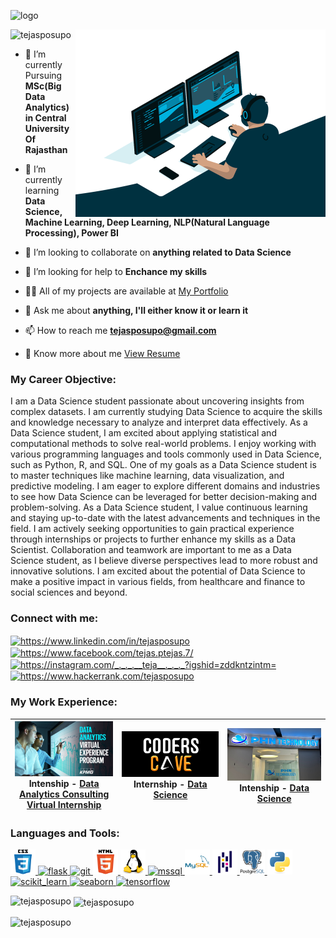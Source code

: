 ![logo](https://github.com/TejasPosupo/TejasPosupo/blob/main/intro.gif)

<img align="right" alt="coding" width="400" src="https://github.com/TejasPosupo/TejasPosupo/blob/main/5387dc7e035b3efe9d94516044de66a4.gif">

<p align="left"> <img src="https://komarev.com/ghpvc/?username=tejasposupo&label=Profile%20views&color=0e75b6&style=flat" alt="tejasposupo" /> </p>

- 🔭 I’m currently Pursuing **MSc(Big Data Analytics) in Central University Of Rajasthan**

- 🌱 I’m currently learning **Data Science, Machine Learning, Deep Learning, NLP(Natural Language Processing), Power BI**

- 👯 I’m looking to collaborate on **anything related to Data Science**

- 🤝 I’m looking for help to **Enchance my skills**

- 👨‍💻 All of my projects are available at [My Portfolio](https://tejasposupo.github.io/Tejas/)

- 💬 Ask me about **anything, I'll either know it or learn it**

- 📫 How to reach me **tejasposupo@gmail.com**

- 📄 Know more about me [View Resume](https://drive.google.com/file/d/1wpxyHcQ2ueCY_Tb4ctgoShtr9wwNl_7J/view?usp=sharing)

<h3 align="left">My Career Objective:</h3>
<p>I am a Data Science student passionate about uncovering insights from complex datasets. I am currently studying Data Science to acquire the skills and knowledge necessary to analyze and interpret data effectively. As a Data Science student, I am excited about applying statistical and computational methods to solve real-world problems. I enjoy working with various programming languages and tools commonly used in Data Science, such as Python, R, and SQL. One of my goals as a Data Science student is to master techniques like machine learning, data visualization, and predictive modeling. I am eager to explore different domains and industries to see how Data Science can be leveraged for better decision-making and problem-solving. As a Data Science student, I value continuous learning and staying up-to-date with the latest advancements and techniques in the field. I am actively seeking opportunities to gain practical experience through internships or projects to further enhance my skills as a Data Scientist. Collaboration and teamwork are important to me as a Data Science student, as I believe diverse perspectives lead to more robust and innovative solutions. I am excited about the potential of Data Science to make a positive impact in various fields, from healthcare and finance to social sciences and beyond.</P>

<h3 align="left">Connect with me:</h3>
<p align="left">
<a href="https://www.linkedin.com/in/tejasposupo" target="blank"><img align="center" src="https://raw.githubusercontent.com/rahuldkjain/github-profile-readme-generator/master/src/images/icons/Social/linked-in-alt.svg" alt="https://www.linkedin.com/in/tejasposupo" height="30" width="40" /></a>
<a href="https://www.facebook.com/tejas.ptejas.7/" target="blank"><img align="center" src="https://raw.githubusercontent.com/rahuldkjain/github-profile-readme-generator/master/src/images/icons/Social/facebook.svg" alt="https://www.facebook.com/tejas.ptejas.7/" height="30" width="40" /></a>
<a href="https://instagram.com/_._._.__teja__._._._?igshid=zddkntzintm=" target="blank"><img align="center" src="https://raw.githubusercontent.com/rahuldkjain/github-profile-readme-generator/master/src/images/icons/Social/instagram.svg" alt="https://instagram.com/_._._.__teja__._._._?igshid=zddkntzintm=" height="30" width="40" /></a>
<a href="https://www.hackerrank.com/tejasposupo" target="blank"><img align="center" src="https://raw.githubusercontent.com/rahuldkjain/github-profile-readme-generator/master/src/images/icons/Social/hackerrank.svg" alt="https://www.hackerrank.com/tejasposupo" height="30" width="40" /></a>
</p>

<h3 align="left">My Work Experience:</h3>

| <a href="https://github.com/TejasPosupo/KPMG_Virtual_Internship/blob/Tasks/m7W4GMqeT3bh9Nb2c_KPMG%20AU_f3jx9GyPLseAm7PCZ_1689491970096_completion_certificate_page-0001.jpg"><img src="https://github.com/TejasPosupo/KPMG_Virtual_Internship/blob/Tasks/Data.jpeg"></a> <br> Intenship - [Data Analytics Consulting Virtual Internship](https://github.com/TejasPosupo/KPMG_Virtual_Internship/blob/Tasks/m7W4GMqeT3bh9Nb2c_KPMG%20AU_f3jx9GyPLseAm7PCZ_1689491970096_completion_certificate_page-0001.jpg) | <a href="https://github.com/TejasPosupo/CodersCave_Data_Science_Internship"><img src="https://github.com/TejasPosupo/images/blob/main/coders.jpg" alt="4K Mountains Wallpaper"></a> <br> Internship - [Data Science](https://github.com/TejasPosupo/CodersCave_Data_Science_Internship) | <a href="https://github.com/TejasPosupo/PHN_Technology_Data_Science_Internship"><img src="https://github.com/TejasPosupo/images/blob/main/2022-11-16.jpg" alt="4K Mountains Wallpaper"></a> <br> Intenship - [Data Science](https://github.com/TejasPosupo/PHN_Technology_Data_Science_Internship) |
| --- | --- | -- |

<h3 align="left">Languages and Tools:</h3>
<p align="left"> <a href="https://www.w3schools.com/css/" target="_blank" rel="noreferrer"> <img src="https://raw.githubusercontent.com/devicons/devicon/master/icons/css3/css3-original-wordmark.svg" alt="css3" width="40" height="40"/> </a> <a href="https://flask.palletsprojects.com/" target="_blank" rel="noreferrer"> <img src="https://www.vectorlogo.zone/logos/pocoo_flask/pocoo_flask-icon.svg" alt="flask" width="40" height="40"/> </a> <a href="https://git-scm.com/" target="_blank" rel="noreferrer"> <img src="https://www.vectorlogo.zone/logos/git-scm/git-scm-icon.svg" alt="git" width="40" height="40"/> </a> <a href="https://www.w3.org/html/" target="_blank" rel="noreferrer"> <img src="https://raw.githubusercontent.com/devicons/devicon/master/icons/html5/html5-original-wordmark.svg" alt="html5" width="40" height="40"/> </a> <a href="https://www.linux.org/" target="_blank" rel="noreferrer"> <img src="https://raw.githubusercontent.com/devicons/devicon/master/icons/linux/linux-original.svg" alt="linux" width="40" height="40"/> </a> <a href="https://www.microsoft.com/en-us/sql-server" target="_blank" rel="noreferrer"> <img src="https://www.svgrepo.com/show/303229/microsoft-sql-server-logo.svg" alt="mssql" width="40" height="40"/> </a> <a href="https://www.mysql.com/" target="_blank" rel="noreferrer"> <img src="https://raw.githubusercontent.com/devicons/devicon/master/icons/mysql/mysql-original-wordmark.svg" alt="mysql" width="40" height="40"/> </a> <a href="https://pandas.pydata.org/" target="_blank" rel="noreferrer"> <img src="https://raw.githubusercontent.com/devicons/devicon/2ae2a900d2f041da66e950e4d48052658d850630/icons/pandas/pandas-original.svg" alt="pandas" width="40" height="40"/> </a> <a href="https://www.postgresql.org" target="_blank" rel="noreferrer"> <img src="https://raw.githubusercontent.com/devicons/devicon/master/icons/postgresql/postgresql-original-wordmark.svg" alt="postgresql" width="40" height="40"/> </a> <a href="https://www.python.org" target="_blank" rel="noreferrer"> <img src="https://raw.githubusercontent.com/devicons/devicon/master/icons/python/python-original.svg" alt="python" width="40" height="40"/> </a> <a href="https://scikit-learn.org/" target="_blank" rel="noreferrer"> <img src="https://upload.wikimedia.org/wikipedia/commons/0/05/Scikit_learn_logo_small.svg" alt="scikit_learn" width="40" height="40"/> </a> <a href="https://seaborn.pydata.org/" target="_blank" rel="noreferrer"> <img src="https://seaborn.pydata.org/_images/logo-mark-lightbg.svg" alt="seaborn" width="40" height="40"/> </a> <a href="https://www.tensorflow.org" target="_blank" rel="noreferrer"> <img src="https://www.vectorlogo.zone/logos/tensorflow/tensorflow-icon.svg" alt="tensorflow" width="40" height="40"/> </a> </p>

<p><img align="left" src="https://github-readme-stats.vercel.app/api/top-langs?username=tejasposupo&show_icons=true&locale=en&layout=compact" alt="tejasposupo" /></p>

<p>&nbsp;<img align="center" src="https://awesome-github-stats.azurewebsites.net/user-stats/Tejasposupo?cardType=octocat&theme=github&preferLogin=true" alt="tejasposupo" /></p>

<p><img align="center" src="https://github-readme-streak-stats.herokuapp.com/?user=tejasposupo&" alt="tejasposupo" /></p>
